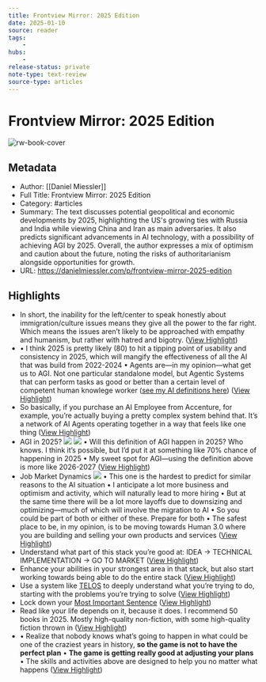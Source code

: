 ```yaml
---
title: Frontview Mirror: 2025 Edition
date: 2025-01-10
source: reader
tags:
    -
hubs:
    -
release-status: private
note-type: text-review
source-type: articles
---
```

# Frontview Mirror: 2025 Edition

![rw-book-cover](https://beehiiv-images-production.s3.amazonaws.com/uploads/asset/file/95567006-1003-4340-ac0a-e39c3ecd1ae5/u8173136351_Create_an_abstract_art_piece_that_embodies_the_st_69523b46-abb0-4228-ae09-c6d741ef8c3d_2.png?t=1731885374)

## Metadata
- Author: [[Daniel Miessler]]
- Full Title: Frontview Mirror: 2025 Edition
- Category: #articles
- Summary: The text discusses potential geopolitical and economic developments by 2025, highlighting the US's growing ties with Russia and India while viewing China and Iran as main adversaries. It also predicts significant advancements in AI technology, with a possibility of achieving AGI by 2025. Overall, the author expresses a mix of optimism and caution about the future, noting the risks of authoritarianism alongside opportunities for growth.
- URL: https://danielmiessler.com/p/frontview-mirror-2025-edition

## Highlights
- In short, the inability for the left/center to speak honestly about immigration/culture issues means they give all the power to the far right. Which means the issues aren’t likely to be approached with empathy and humanism, but rather with hatred and bigotry. ([View Highlight](https://read.readwise.io/read/01jdpg13kqfw8fex4da5gmey4w))
- • I think 2025 is pretty likely (80) to hit a tipping point of usability and consistency in 2025, which will mangify the effectiveness of all the AI that was build from 2022-2024
  • Agents are—in my opinion—what get us to AGI. Not one particular standalone model, but Agentic Systems that can perform tasks as good or better than a certain level of competent human knowlege worker ([see my AI definitions here](https://danielmiessler.com/p/raid-ai-definitions)) ([View Highlight](https://read.readwise.io/read/01jdpgd6bwexyt8swag7dhe2en))
- So basically, if you purchase an AI Employee from Accenture, for example, you’re actually buying a pretty complex system behind that. It’s a network of AI Agents operating together in a way that feels like one thing ([View Highlight](https://read.readwise.io/read/01jdpgd0vm4rmy6274529qp827))
- AGI in 2025?
  ![](https://media.beehiiv.com/cdn-cgi/image/fit=scale-down,format=auto,onerror=redirect,quality=80/uploads/asset/file/22e99e79-bf6f-49db-95eb-249f93c5ea1a/u8173136351_Create_an_artwork_symbolizing_AI_as_an_invisible__6adfcc7b-fad0-4c9e-9708-0a5c80c8ab43_2.png?t=1732062216)
  ![](https://media.beehiiv.com/cdn-cgi/image/fit=scale-down,format=auto,onerror=redirect,quality=80/uploads/asset/file/9ca6b383-1d0e-404c-a535-63fb626975ad/Screenshot_2024-11-19_at_14.59.08.png?t=1732057229)
  • Will this definition of AGI happen in 2025? Who knows. I think it’s possible, but I’d put it at something like 70% chance of happening in 2025
  • My sweet spot for AGI—using the definition above is more like 2026-2027 ([View Highlight](https://read.readwise.io/read/01jdpgdvkp1nxvvgrb8p7dvwb8))
- Job Market Dynamics
  ![](https://media.beehiiv.com/cdn-cgi/image/fit=scale-down,format=auto,onerror=redirect,quality=80/uploads/asset/file/9a94b6e1-579c-46c0-8069-53126fffbc4f/u8173136351_Create_an_abstract_art_piece_that_embodies_the_st_3c99b6ed-ab61-4220-ac0c-b56b163a8773_0.png?t=1732062693)
  • This one is the hardest to predict for similar reasons to the AI situation
  • I anticipate a lot more business and optimism and activity, which will naturally lead to more hiring
  • But at the same time there will be a lot more layoffs due to downsizing and optimizing—much of which will involve the migration to AI
  • So you could be part of both or either of these. Prepare for both
  • The safest place to be, in my opinion, is to be moving towards Human 3.0 where you are building and selling your own products and services ([View Highlight](https://read.readwise.io/read/01jdpgkhedqwkdck453qtzmzfr))
- Understand what part of this stack you’re good at: 
  IDEA → TECHNICAL IMPLEMENTATION → GO TO MARKET ([View Highlight](https://read.readwise.io/read/01jdpgmbanmczd6bejdchd1y32))
- Enhance your abilities in your strongest area in that stack, but also start working towards being able to do the entire stack ([View Highlight](https://read.readwise.io/read/01jdpgmpt3n3fdez025368ksvv))
- Use a system like [TELOS](https://danielmiessler.com/p/how-my-projects-fit-together) to deeply understand what you’re trying to do, starting with the problems you’re trying to solve ([View Highlight](https://read.readwise.io/read/01jdpgn794q4q8jc6ynb8vfv6y))
- Lock down your [Most Important Sentence](https://danielmiessler.com/p/the-most-important-sentence) ([View Highlight](https://read.readwise.io/read/01jdpgnc2219gyrmjypr7xddbt))
- Read like your life depends on it, because it does. I recommend 50 books in 2025. Mostly high-quality non-fiction, with some high-quality fiction thrown in ([View Highlight](https://read.readwise.io/read/01jdpgnnxashm3bnf3aegzk6cx))
- • Realize that nobody knows what’s going to happen in what could be one of the craziest years in history, **so the game is not to have the perfect plan**
  • **The game is getting really good at adjusting your plans**
  • The skills and activities above are designed to help you no matter what happens ([View Highlight](https://read.readwise.io/read/01jdpgp95ha6x4aab36wvm9rzr))


